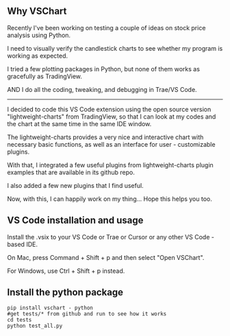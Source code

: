 ## Why VSChart

  Recently I've been working on testing a couple of ideas on stock price analysis using Python.

  I need to visually verify the candlestick charts to see whether my program is working as expected.

  I tried a few plotting packages in Python, but none of them works as gracefully as TradingView.

  AND I do all the coding, tweaking, and debugging in Trae/VS Code.

  ------------------

  I decided to code this VS Code extension using the open source version "lightweight-charts" from TradingView, so that I can look at my codes and the chart at the same time in the same IDE window.

  The lightweight-charts provides a very nice and interactive chart with necessary basic functions, as well as an interface for user - customizable plugins.

  With that, I integrated a few useful plugins from lightweight-charts plugin examples that are available in its github repo.

  I also added a few new plugins that I find useful.

  Now, with this, I can happily work on my thing... Hope this helps you too.

## VS Code installation and usage
  Install the .vsix to your VS Code or Trae or Cursor or any other VS Code - based IDE.

  On Mac, press Command + Shift + p and then select "Open VSChart".

  For Windows, use Ctrl + Shift + p instead.

## Install the python package

```shell
pip install vschart - python
#get tests/* from github and run to see how it works
cd tests
python test_all.py
```
